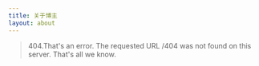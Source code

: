 ```yaml
---
title: 关于博主
layout: about
---
```

> 404.That's an error.
> The requested URL /404 was not found on this server.
> That's all we know.

